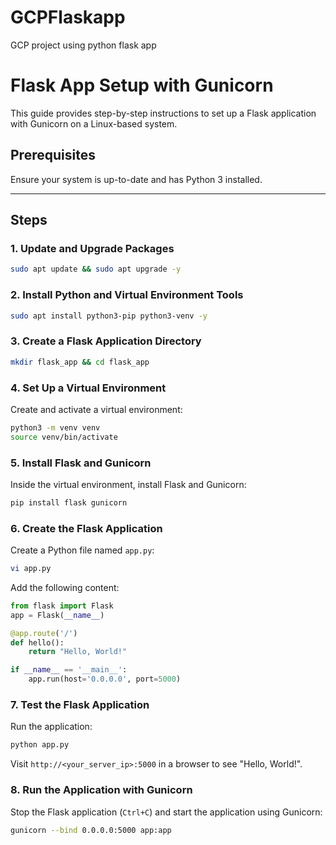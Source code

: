# GCPFlaskapp
GCP project using python flask app 

# Flask App Setup with Gunicorn

This guide provides step-by-step instructions to set up a Flask application with Gunicorn on a Linux-based system.

## Prerequisites
Ensure your system is up-to-date and has Python 3 installed.

---

## Steps

### 1. Update and Upgrade Packages
```bash
sudo apt update && sudo apt upgrade -y
```

### 2. Install Python and Virtual Environment Tools
```bash
sudo apt install python3-pip python3-venv -y
```

### 3. Create a Flask Application Directory
```bash
mkdir flask_app && cd flask_app
```

### 4. Set Up a Virtual Environment
Create and activate a virtual environment:
```bash
python3 -m venv venv
source venv/bin/activate
```

### 5. Install Flask and Gunicorn
Inside the virtual environment, install Flask and Gunicorn:
```bash
pip install flask gunicorn
```

### 6. Create the Flask Application
Create a Python file named `app.py`:
```bash
vi app.py
```
Add the following content:
```python
from flask import Flask
app = Flask(__name__)

@app.route('/')
def hello():
    return "Hello, World!"

if __name__ == '__main__':
    app.run(host='0.0.0.0', port=5000)
```

### 7. Test the Flask Application
Run the application:
```bash
python app.py
```
Visit `http://<your_server_ip>:5000` in a browser to see "Hello, World!".

### 8. Run the Application with Gunicorn
Stop the Flask application (`Ctrl+C`) and start the application using Gunicorn:
```bash
gunicorn --bind 0.0.0.0:5000 app:app
```
